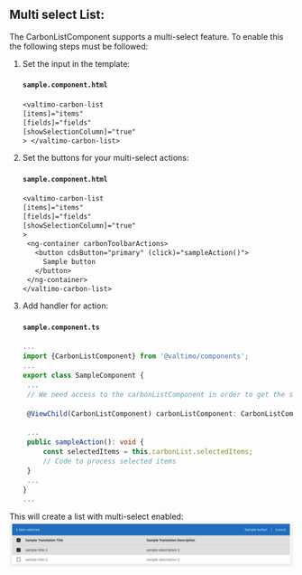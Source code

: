 ## Multi select List:

The CarbonListComponent supports a multi-select feature. To enable this the following steps must be followed:

1. Set the input in the template:

   #### **`sample.component.html`**

   ```angular2html
   <valtimo-carbon-list
   [items]="items"
   [fields]="fields"
   [showSelectionColumn]="true"
   > </valtimo-carbon-list>
   ```

2. Set the buttons for your multi-select actions:

   #### **`sample.component.html`**

   ```angular2html
   <valtimo-carbon-list
   [items]="items"
   [fields]="fields"
   [showSelectionColumn]="true"
   >
    <ng-container carbonToolbarActions>
      <button cdsButton="primary" (click)="sampleAction()">
        Sample button
      </button>
    </ng-container>
   </valtimo-carbon-list>
   ```

3. Add handler for action:

   #### **`sample.component.ts`**

   ```typescript
   ...
   import {CarbonListComponent} from '@valtimo/components';
   ...
   export class SampleComponent {
    ...
    // We need access to the carbonListComponent in order to get the selected items.

    @ViewChild(CarbonListComponent) carbonListComponent: CarbonListComponent<any>;

    ...
    public sampleAction(): void {
        const selectedItems = this.carbonList.selectedItems;
        // Code to process selected items
    }
    ...
   }
   ...
   ```

This will create a list with multi-select enabled:
![list-with-multi-select.png](./img/list-with-multi-select.png)
